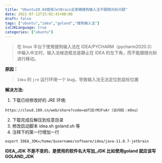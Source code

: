 ```yaml
---
title: "Ubuntu20.04使用JetBrain全家桶搜狗输入法不跟随光标问题"
date: 2021-07-12T15:02:41+08:00
draft: false
tags: ["ubuntu","idea","goland","搜狗输入法"]
isCJKLanguage: true
categories: ["ubuntu"]
---
```


> 在 linux 平台下使用搜狗输入法在 IDEA/PYCHARM（pycharm2020.3） 中输入中文时，输入法候选框总是静止在 IDEA 的左下角，而不能跟随光标进行移动。

**原因：**

> `Idea` 的 `jre` 运行环境一个 bug，导致输入法无法定位到鼠标位置

**解决方法:**

1. 下载已经修改好的 JRE 环境:

```http
https://cloud.189.cn/web/share?code=aUf2ErMJFvAr（访问码：m9xu）
```

2. 下载完成后解压到任意目录
3. 修改启动脚本 idea.sh  goland.sh 等
4. 注释下的第一行增加一行

```shell
export IDEA_JDK=/home/$username/software/idea/java-11.0.7-jetbrain
```

**IDEA_JDK 不是不变的，是使用的软件名大写加_JDK  比如使用goland 就应该写 GOLAND_JDK**
